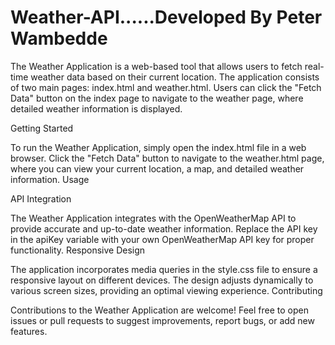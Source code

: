 # Weather-API......Developed By Peter Wambedde

The Weather Application is a web-based tool that allows users to fetch real-time weather data based on their current location. The application consists of two main pages: index.html and weather.html. Users can click the "Fetch Data" button on the index page to navigate to the weather page, where detailed weather information is displayed.

Getting Started

To run the Weather Application, simply open the index.html file in a web browser. Click the "Fetch Data" button to navigate to the weather.html page, where you can view your current location, a map, and detailed weather information. Usage


API Integration

The Weather Application integrates with the OpenWeatherMap API to provide accurate and up-to-date weather information. Replace the API key in the apiKey variable with your own OpenWeatherMap API key for proper functionality. Responsive Design

The application incorporates media queries in the style.css file to ensure a responsive layout on different devices. The design adjusts dynamically to various screen sizes, providing an optimal viewing experience. Contributing

Contributions to the Weather Application are welcome! Feel free to open issues or pull requests to suggest improvements, report bugs, or add new features.
